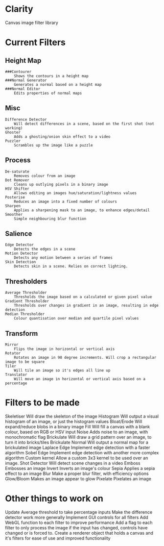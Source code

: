 Clarity
=======

Canvas image filter library

Current Filters
===============

Height Map
----------
	###Contourer
		Shows the contours in a height map
	###Normal Generator
		Generates a normal based on a height map
	###Normal Editor
		Edits properties of normal maps

Misc
----
	Difference Detector
		Will detect differences in a scene, based on the first shot (not working)
	Ghoster
		Adds a ghosting/onion skin effect to a video
	Puzzler
		Scrambles up the image like a puzzle

Process
-------
	De-saturate
		Removes colour from an image
	Dot Remover
		Cleans up outlying pixels in a binary image
	HSV Shifter
		Allows editing an images hue/saturation/lightness values
	Posterise
		Reduces an image into a fixed number of colours
	Sharpen
		Applies a sharpening mask to an image, to enhance edges/detail
	Smoother
		Simple neighbouring blur function

Salience
--------
	Edge Detector
		Detects the edges in a scene
	Motion Detector
		Detects any motion between a series of frames
	Skin Detection
		Detects skin in a scene. Relies on correct lighting.

Thresholders
------------
	Average Thresholder
		Thresholds the image based on a calculated or given pixel value
	Gradient Thresholder
		Thresholds over changes in gradient in an image, resulting in edge detection
	Median Thresholder
		Colour quantisation over median and quartile pixel values

Transform
---------
	Mirror
		Flips the image in horizontal or vertical axis
	Rotator
		Rotates an image in 90 degree increments. Will crop a rectangular image to be square
	Tiler
		Will tile an image so it's edges all line up
	Translator
		Will move an image in horizontal or vertical axis based on a percentage


Filters to be made
==================

Skeletiser
	Will draw the skeleton of the image
Histogram
	Will output a visual histogram of an image, or just the histogram values
Bloat/Erode
	Will expand/reduce blobs in a binary image
Fill
	Will fill a canvas with a blank colour, based on RGB or HSV input
Noise
	Adds noise to an image, with monochromatic flag
Brickulate
	Will draw a grid pattern over an image, to turn it into bricks/tiles
Brickulate Normal
	Will output a normal map for a brickulated image
Laplace Edge
	Implement edge detection with a faster algorithm
Sobel Edge
	Implement edge detection with another more complex algorithm
Custom kernel
	Allow a custom 3x3 kernel to be used over an image.
Shot Detector
	Will detect scene changes in a video
Emboss
	Embosses an image
Invert
	Inverts an image's colour
Sepia
	Applies a sepia effect to an image
Blur
	Make a proper blur filter, with efficiency options
Glow/Bloom
	Makes an image appear to glow
Pixelate
	Pixelates an image

Other things to work on
=======================
Update Average threshold to take percentage inputs
Make the difference detector work more generally
Implement GUI controls for all filters
Add WebGL function to each filter to improve performance
Add a flag to each filter to only process the image if the input has changed, controls have changed or is forced to.
Create a renderer object that holds a canvas and it's filters for ease of use and improved functionality